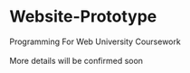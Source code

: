 # Website-Prototype
Programming For Web University Coursework<br>
<br>
More details will be confirmed soon
